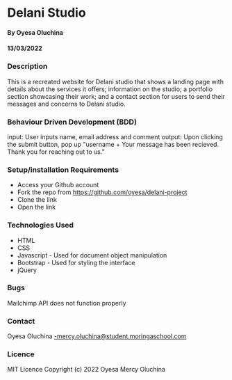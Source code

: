 # Delani Studio 
#### By Oyesa Oluchina
#### 13/03/2022  

### Description
This is a recreated website for Delani studio that shows a landing page with details about the services it offers; information on the studio; a portfolio section showcasing their work; and a contact section for users to send their messages and concerns to Delani studio.

### Behaviour Driven Development (BDD)
input: User inputs name, email address and comment
output: Upon clicking the submit button, pop up "username + Your message has been recieved. Thank you for reaching out to us."

### Setup/installation Requirements
 * Access your Github account
 * Fork the repo from https://github.com/oyesa/delani-project
 * Clone the link
 * Open the link 

 ### Technologies Used
 - HTML
 - CSS
 - Javascript - Used for document object manipulation
 - Bootstrap - Used for styling the interface
 - jQuery

 ### Bugs
Mailchimp API does not function properly

### Contact
Oyesa Oluchina -mercy.oluchina@student.moringaschool.com

 ### Licence
 MIT Licence
 Copyright (c) 2022 Oyesa Mercy Oluchina